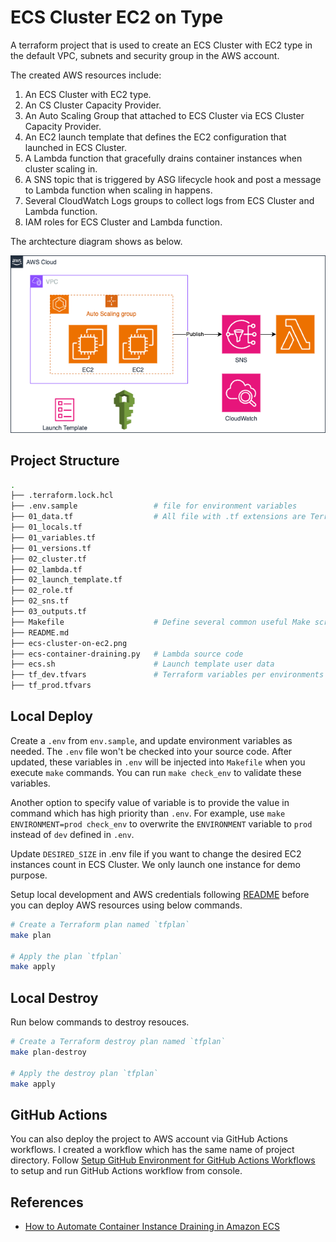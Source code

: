 # ECS Cluster EC2 on Type

A terraform project that is used to create an ECS Cluster with EC2 type in the default VPC, subnets and security group in the AWS account.

The created AWS resources include:

1. An ECS Cluster with EC2 type.
2. An CS Cluster Capacity Provider.
3. An Auto Scaling Group that attached to ECS Cluster via ECS Cluster Capacity Provider.
4. An EC2 launch template that defines the EC2 configuration that launched in ECS Cluster.
5. A Lambda function that gracefully drains container instances when cluster scaling in.
6. A SNS topic that is triggered by ASG lifecycle hook and post a message to Lambda function when scaling in happens.
7. Several CloudWatch Logs groups to collect logs from ECS Cluster and Lambda function.
8. IAM roles for ECS Cluster and Lambda function.

The archtecture diagram shows as below.

![archtecture-diagram](ecs-cluster-on-ec2.png)

## Project Structure

```bash
.
├── .terraform.lock.hcl
├── .env.sample                 # file for environment variables
├── 01_data.tf                  # All file with .tf extensions are Terraform related
├── 01_locals.tf
├── 01_variables.tf
├── 01_versions.tf
├── 02_cluster.tf
├── 02_lambda.tf
├── 02_launch_template.tf
├── 02_role.tf
├── 02_sns.tf
├── 03_outputs.tf
├── Makefile                    # Define several common useful Make scripts
├── README.md
├── ecs-cluster-on-ec2.png
├── ecs-container-draining.py   # Lambda source code
├── ecs.sh                      # Launch template user data 
├── tf_dev.tfvars               # Terraform variables per environments
├── tf_prod.tfvars
```

## Local Deploy

Create a `.env` from `env.sample`, and update environment variables as needed. The `.env` file won't be checked into your source code. After updated, these variables in `.env` will be injected into `Makefile` when you execute `make` commands. You can run `make check_env` to validate these variables.

Another option to specify value of variable is to provide the value in command which has high priority than `.env`. For example, use `make ENVIRONMENT=prod check_env` to overwrite the `ENVIRONMENT` variable to `prod` instead of `dev` defined in `.env`.

Update `DESIRED_SIZE` in .env file if you want to change the desired EC2 instances count in ECS Cluster. We only launch one instance for demo purpose.

Setup local development and AWS credentials following [README](../README.md) before you can deploy AWS resources using below commands.

```bash
# Create a Terraform plan named `tfplan`
make plan

# Apply the plan `tfplan`
make apply
```

## Local Destroy

Run below commands to destroy resouces.

```bash
# Create a Terraform destroy plan named `tfplan`
make plan-destroy

# Apply the destroy plan `tfplan`
make apply
```

## GitHub Actions

You can also deploy the project to AWS account via GitHub Actions workflows. I created a workflow which has the same name of project directory. Follow [Setup GitHub Environment for GitHub Actions Workflows](../README.md#setup-github-environment-for-github-actions-workflows) to setup and run GitHub Actions workflow from console.

## References

- [How to Automate Container Instance Draining in Amazon ECS](https://aws.amazon.com/blogs/compute/how-to-automate-container-instance-draining-in-amazon-ecs/)

